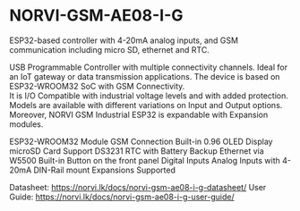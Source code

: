 # NORVI-GSM-AE08-I-G
ESP32-based controller with 4-20mA analog inputs, and GSM communication including micro SD, ethernet and RTC. 

USB Programmable Controller with multiple connectivity channels. 
Ideal for an IoT gateway or data transmission applications. 
The device is based on ESP32-WROOM32 SoC with GSM Connectivity.  
It is I/O Compatible with industrial voltage levels and with added protection. 
Models are available with different variations on Input and Output options. 
Moreover, NORVI GSM Industrial ESP32 is expandable with Expansion modules. 

ESP32-WROOM32 Module
GSM Connection
Built-in 0.96 OLED Display
microSD Card Support
DS3231 RTC with Battery Backup
Ethernet via W5500
Built-in Button on the front panel
Digital Inputs
Analog Inputs with 4-20mA
DIN-Rail mount
Expansions Supported

Datasheet:   https://norvi.lk/docs/norvi-gsm-ae08-i-g-datasheet/
User Guide:  https://norvi.lk/docs/norvi-gsm-ae08-i-g-user-guide/
